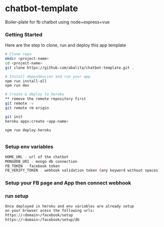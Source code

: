 # chatbot-template
Boiler-plate for fb chatbot using node+express+vue

### Getting Started
Here are the step to clone, run and deploy this app template

```bash
# Clone repo
mkdir <project-name>
cd <project-name>
git clone https://github.com/abalita/chatbot-template.git .

# Install dependencies and run your app
npm run install-all
npm run dev

# Create & deploy to heroku
** remove the remote repository first
git remote -v
git remote rm origin

git init
heroku apps:create <app-name>

npm run deploy-heroku



```

### Setup env variables
```bash
HOME_URL - url of the chatbot 
MONGODB_URI - mongo db connection
FB_TOKEN - facebook token
FB_VERIFY_TOKEN - webhook validation token (any keyword without spaces)

```

### Setup your FB page and App then connect webhook


### run setup
```bash
Once deployed in heroku and env variables are already setup
on your browser acess the following urls:
https://<domain>/facebook/setup
https://<domain>/facebook/setup/db

```
